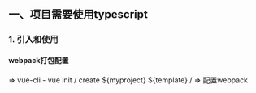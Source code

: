 ## 一、项目需要使用typescript

### 1. 引入和使用

#### webpack打包配置
=> vue-cli - vue init / create ${myproject} ${template} / => 配置webpack